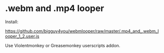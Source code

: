 # .webm and .mp4 looper
Install:

https://github.com/bigguy4you/webmlooper/raw/master/.mp4_and_.webm_looper_1_2.user.js


Use Violentmonkey or Greasemonkey userscripts addon.
